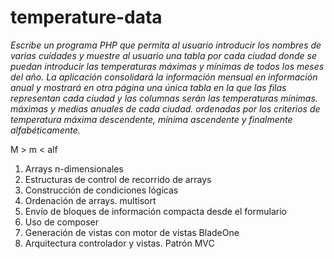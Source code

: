 # temperature-data
*Escribe un programa PHP que permita al usuario introducir los nombres de varias
cuidades y muestre al usuario una tabla por cada ciudad donde se puedan
introducir las temperaturas máximas y mínimas de todos los meses del 
año. La aplicación consolidará la información mensual en información anual
y mostrará en otra página una única tabla en la que las filas representan cada ciudad
y las columnas serán las temperaturas mínimas. máximas y medias anuales de cada ciudad.
ordenadas por los criterios de temperatura máxima descendente, mínima ascendente
y finalmente alfabéticamente.*

M >
m <
alf

1. Arrays n-dimensionales
2. Estructuras de control de recorrido de arrays
3. Construcción de condiciones lógicas
4. Ordenación de arrays. multisort
5. Envío de bloques de información compacta desde el formulario
6. Uso de composer
7. Generación de vistas con motor de vistas BladeOne
8. Arquitectura controlador y vistas. Patrón MVC

